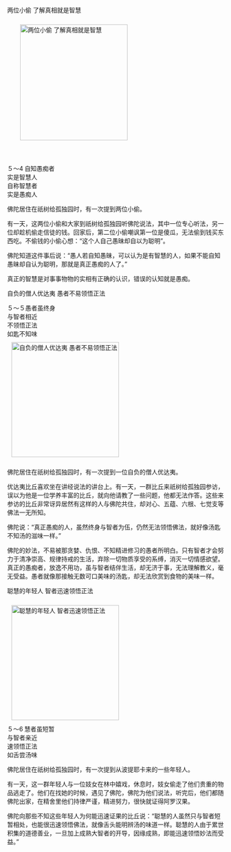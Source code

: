 两位小偷 了解真相就是智慧


<div class="e2">
<img src="images/fjj-23-1.gif" width="250" height="269" hspace="30" vspace="10" align="middle" alt="两位小偷 了解真相就是智慧"/>
<div>
<p>&nbsp;</p> <p></p> <p> ５～4<span class="font9copy9"><strong> </strong></span>自知愚痴者<br>
 实是智慧人<br>
 自称智慧者<br>
 实是愚痴人</p>
</div>
</div>

佛陀居住在祇树给孤独园时，有一次提到两位小偷。

有一天，这两位小偷和大家到祇树给孤独园听佛陀说法，其中一位专心听法，另一位却趁机偷走信徒的钱。回家后，第二位小偷嘲讽第一位是傻瓜，无法偷到钱买东西吃。不偷钱的小偷心想：“这个人自己愚昧却自以为聪明”。

佛陀知道这件事后说：“愚人若自知愚昧，可以认为是有智慧的人，如果不能自知愚昧却自认为聪明，那就是真正愚痴的人了。”

真正的智慧是对事事物物的实相有正确的认识，错误的认知就是愚痴。

自负的僧人优达夷 愚者不易领悟正法


<div class="e2">
<div>
５～５愚者虽终身<br>
 与智者相近<br>
 不领悟正法<br>
 如匙不知味
</div>
<img src="images/fjj-23-2.gif" width="250" height="267" hspace="10" vspace="10" alt="自负的僧人优达夷 愚者不易领悟正法"/>
</div>

佛陀居住在祇树给孤独园时，有一次提到一位自负的僧人优达夷。

优达夷比丘喜欢坐在讲经说法的讲台上。有一天，一群比丘来祇树给孤独园参访，误以为他是一位学养丰富的比丘，就向他请教了一些问题，他都无法作答。这些来参访的比丘非常讶异居然有这样的人与佛陀共住，却对心、五蕴、六根、七觉支等佛法一无所知。

佛陀说：“真正愚痴的人，虽然终身与智者为伍，仍然无法领悟佛法，就好像汤匙不知汤的滋味一样。”

佛陀的妙法，不易被那贪婪、仇恨、不知精进修习的愚者所明白。只有智者才会努力于清净崇高、规律持戒的生活，弃除一切物质享受的系缚，消灭一切情感欲望。真正的愚痴者，放逸不用功，虽与智者结伴生活，却无济于事，无法理解教义，毫无受益。愚者就像那接触无数可口美味的汤匙，却无法欣赏到食物的美味一样。

聪慧的年轻人 智者迅速领悟正法


<div class="e2">
<img src="images/fjj-23-3.gif" width="250" height="267" hspace="10" vspace="10" alt="聪慧的年轻人 智者迅速领悟正法"/>
<div>
５～6<strong> </strong>慧者虽短暂<br>
 与智者亲近<br>
 速领悟正法<br>
 如舌尝汤味
</div>
</div>

佛陀居住在祇树给孤独园时，有一次提到从波提耶卡来的一些年轻人。

有一天，这一群年轻人与一位妓女在林中嬉戏，休息时，妓女偷走了他们贵重的物品逃走了。他们在找她的时候，遇见了佛陀，佛陀为他们说法，听完后，他们都随佛陀出家，在精舍里他们持律严谨，精进努力，很快就证得阿罗汉果。

佛陀向那些不知这些年轻人为何能迅速证果的比丘说：“聪慧的人虽然只与智者短暂相处，也能很迅速领悟佛法，就像舌头能明辨汤的味道一样。聪慧的人由于累世积集的道德善业，一旦加上成熟大智者的开导，因缘成熟，即能迅速领悟妙法而受益。”
